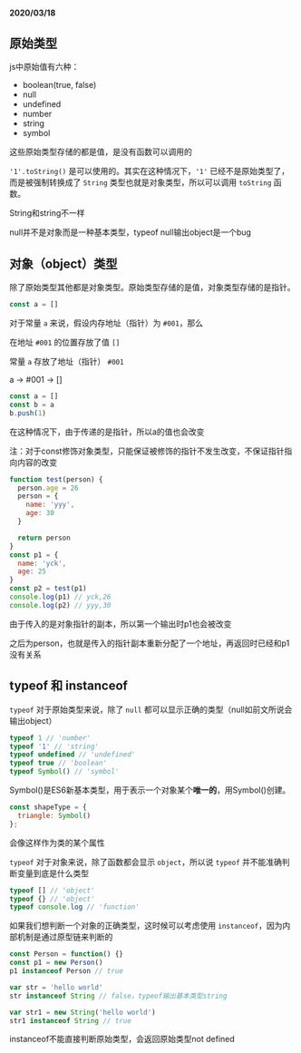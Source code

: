 #### 2020/03/18

## 原始类型

js中原始值有六种：

* boolean(true, false)
* null
* undefined
* number
* string
* symbol

这些原始类型存储的都是值，是没有函数可以调用的

`'1'.toString()` 是可以使用的。其实在这种情况下，`'1'` 已经不是原始类型了，而是被强制转换成了 `String` 类型也就是对象类型，所以可以调用 `toString` 函数。

String和string不一样

null并不是对象而是一种基本类型，typeof null输出object是一个bug

## 对象（object）类型

除了原始类型其他都是对象类型。原始类型存储的是值，对象类型存储的是指针。

```javascript
const a = []
```

对于常量 `a` 来说，假设内存地址（指针）为 `#001`，那么

在地址 `#001` 的位置存放了值 `[]`

常量 `a` 存放了地址（指针） `#001`

a -> #001 -> []

```javascript
const a = []
const b = a
b.push(1)
```

在这种情况下，由于传递的是指针，所以a的值也会改变

注：对于const修饰对象类型，只能保证被修饰的指针不发生改变，不保证指针指向内容的改变

```javascript
function test(person) {
  person.age = 26
  person = {
    name: 'yyy',
    age: 30
  }

  return person
}
const p1 = {
  name: 'yck',
  age: 25
}
const p2 = test(p1)
console.log(p1) // yck,26
console.log(p2) // yyy,30
```

由于传入的是对象指针的副本，所以第一个输出时p1也会被改变

之后为person，也就是传入的指针副本重新分配了一个地址，再返回时已经和p1没有关系

## typeof 和 instanceof

`typeof` 对于原始类型来说，除了 `null` 都可以显示正确的类型（null如前文所说会输出object）

```javascript
typeof 1 // 'number'
typeof '1' // 'string'
typeof undefined // 'undefined'
typeof true // 'boolean'
typeof Symbol() // 'symbol'
```

Symbol()是ES6新基本类型，用于表示一个对象某个**唯一的**，用Symbol()创建。

```javascript
const shapeType = {
  triangle: Symbol()
};
```

会像这样作为类的某个属性

`typeof` 对于对象来说，除了函数都会显示 `object`，所以说 `typeof` 并不能准确判断变量到底是什么类型

```javascript
typeof [] // 'object'
typeof {} // 'object'
typeof console.log // 'function'
```

如果我们想判断一个对象的正确类型，这时候可以考虑使用 `instanceof`，因为内部机制是通过原型链来判断的

```javascript
const Person = function() {}
const p1 = new Person()
p1 instanceof Person // true

var str = 'hello world'
str instanceof String // false，typeof输出基本类型string

var str1 = new String('hello world')
str1 instanceof String // true
```

instanceof不能直接判断原始类型，会返回原始类型not defined











